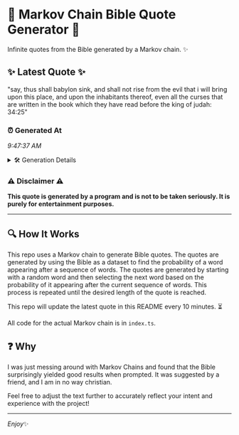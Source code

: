 # 📖 Markov Chain Bible Quote Generator 📖

Infinite quotes from the Bible generated by a Markov chain. ✨

## ✨ Latest Quote ✨
"say, thus shall babylon sink, and shall not rise from the evil that i will bring upon this place, and upon the inhabitants thereof, even all the curses that are written in the book which they have read before the king of judah: 34:25"

### ⏰ Generated At
*9:47:37 AM*

<details>
    <summary>🛠️ Generation Details</summary>
    <p>
        <strong>🌱 Seed:</strong> say,<br>
        <strong>🔄 Iterations:</strong> 43<br>
        <strong>📜 Context History:</strong><br>[ say, ]: thus<br>[ say,, thus ]: shall<br>[ say,, thus, shall ]: babylon<br>[ say,, thus, shall, babylon ]: sink,<br>[ say,, thus, shall, babylon, sink, ]: and<br>[ say,, thus, shall, babylon, sink,, and ]: shall<br>[ thus, shall, babylon, sink,, and, shall ]: not<br>[ shall, babylon, sink,, and, shall, not ]: rise<br>[ babylon, sink,, and, shall, not, rise ]: from<br>[ sink,, and, shall, not, rise, from ]: the<br>[ and, shall, not, rise, from, the ]: evil<br>[ shall, not, rise, from, the, evil ]: that<br>[ not, rise, from, the, evil, that ]: i<br>[ rise, from, the, evil, that, i ]: will<br>[ from, the, evil, that, i, will ]: bring<br>[ the, evil, that, i, will, bring ]: upon<br>[ evil, that, i, will, bring, upon ]: this<br>[ that, i, will, bring, upon, this ]: place,<br>[ i, will, bring, upon, this, place, ]: and<br>[ will, bring, upon, this, place,, and ]: upon<br>[ bring, upon, this, place,, and, upon ]: the<br>[ upon, this, place,, and, upon, the ]: inhabitants<br>[ this, place,, and, upon, the, inhabitants ]: thereof,<br>[ place,, and, upon, the, inhabitants, thereof, ]: even<br>[ and, upon, the, inhabitants, thereof,, even ]: all<br>[ upon, the, inhabitants, thereof,, even, all ]: the<br>[ the, inhabitants, thereof,, even, all, the ]: curses<br>[ inhabitants, thereof,, even, all, the, curses ]: that<br>[ thereof,, even, all, the, curses, that ]: are<br>[ even, all, the, curses, that, are ]: written<br>[ all, the, curses, that, are, written ]: in<br>[ the, curses, that, are, written, in ]: the<br>[ curses, that, are, written, in, the ]: book<br>[ that, are, written, in, the, book ]: which<br>[ are, written, in, the, book, which ]: they<br>[ written, in, the, book, which, they ]: have<br>[ in, the, book, which, they, have ]: read<br>[ the, book, which, they, have, read ]: before<br>[ book, which, they, have, read, before ]: the<br>[ which, they, have, read, before, the ]: king<br>[ they, have, read, before, the, king ]: of<br>[ have, read, before, the, king, of ]: judah:<br>[ read, before, the, king, of, judah: ]: 34:25<br>
    </p>
</details>

### ⚠️ Disclaimer ⚠️
**This quote is generated by a program and is not to be taken seriously. It is purely for entertainment purposes.**

---

## 🔍 How It Works

This repo uses a Markov chain to generate Bible quotes. The quotes are generated by using the Bible as a dataset to find the probability of a word appearing after a sequence of words. The quotes are generated by starting with a random word and then selecting the next word based on the probability of it appearing after the current sequence of words. This process is repeated until the desired length of the quote is reached.

This repo will update the latest quote in this README every 10 minutes. ⏳

All code for the actual Markov chain is in `index.ts`.

## ❓ Why

I was just messing around with Markov Chains and found that the Bible surprisingly yielded good results when prompted. 
It was suggested by a friend, and I am in no way christian.

Feel free to adjust the text further to accurately reflect your intent and experience with the project!

---

*Enjoy*✨
